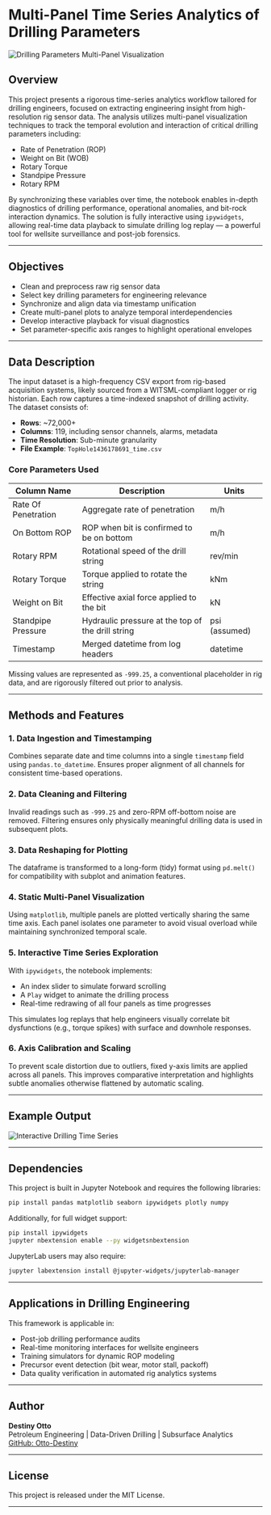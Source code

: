 

# Multi-Panel Time Series Analytics of Drilling Parameters

![Drilling Parameters Multi-Panel Visualization](images/time_series.png)

## Overview

This project presents a rigorous time-series analytics workflow tailored for drilling engineers, focused on extracting engineering insight from high-resolution rig sensor data. The analysis utilizes multi-panel visualization techniques to track the temporal evolution and interaction of critical drilling parameters including:

- Rate of Penetration (ROP)
- Weight on Bit (WOB)
- Rotary Torque
- Standpipe Pressure
- Rotary RPM

By synchronizing these variables over time, the notebook enables in-depth diagnostics of drilling performance, operational anomalies, and bit-rock interaction dynamics. The solution is fully interactive using `ipywidgets`, allowing real-time data playback to simulate drilling log replay — a powerful tool for wellsite surveillance and post-job forensics.

---

## Objectives

- Clean and preprocess raw rig sensor data
- Select key drilling parameters for engineering relevance
- Synchronize and align data via timestamp unification
- Create multi-panel plots to analyze temporal interdependencies
- Develop interactive playback for visual diagnostics
- Set parameter-specific axis ranges to highlight operational envelopes

---

## Data Description

The input dataset is a high-frequency CSV export from rig-based acquisition systems, likely sourced from a WITSML-compliant logger or rig historian. Each row captures a time-indexed snapshot of drilling activity. The dataset consists of:

- **Rows**: ~72,000+
- **Columns**: 119, including sensor channels, alarms, metadata
- **Time Resolution**: Sub-minute granularity
- **File Example**: `TopHole1436178691_time.csv`

### Core Parameters Used

| Column Name          | Description                                          | Units        |
|----------------------|------------------------------------------------------|--------------|
| Rate Of Penetration  | Aggregate rate of penetration                        | m/h          |
| On Bottom ROP        | ROP when bit is confirmed to be on bottom            | m/h          |
| Rotary RPM           | Rotational speed of the drill string                 | rev/min      |
| Rotary Torque        | Torque applied to rotate the string                  | kNm          |
| Weight on Bit        | Effective axial force applied to the bit             | kN           |
| Standpipe Pressure   | Hydraulic pressure at the top of the drill string    | psi (assumed)|
| Timestamp            | Merged datetime from log headers                     | datetime     |

Missing values are represented as `-999.25`, a conventional placeholder in rig data, and are rigorously filtered out prior to analysis.

---

## Methods and Features

### 1. **Data Ingestion and Timestamping**

Combines separate date and time columns into a single `timestamp` field using `pandas.to_datetime`. Ensures proper alignment of all channels for consistent time-based operations.

### 2. **Data Cleaning and Filtering**

Invalid readings such as `-999.25` and zero-RPM off-bottom noise are removed. Filtering ensures only physically meaningful drilling data is used in subsequent plots.

### 3. **Data Reshaping for Plotting**

The dataframe is transformed to a long-form (tidy) format using `pd.melt()` for compatibility with subplot and animation features.

### 4. **Static Multi-Panel Visualization**

Using `matplotlib`, multiple panels are plotted vertically sharing the same time axis. Each panel isolates one parameter to avoid visual overload while maintaining synchronized temporal scale.

### 5. **Interactive Time Series Exploration**

With `ipywidgets`, the notebook implements:

- An index slider to simulate forward scrolling
- A `Play` widget to animate the drilling process
- Real-time redrawing of all four panels as time progresses

This simulates log replays that help engineers visually correlate bit dysfunctions (e.g., torque spikes) with surface and downhole responses.

### 6. **Axis Calibration and Scaling**

To prevent scale distortion due to outliers, fixed y-axis limits are applied across all panels. This improves comparative interpretation and highlights subtle anomalies otherwise flattened by automatic scaling.

---

## Example Output

![Interactive Drilling Time Series](assets/interactive_example.gif)

---

## Dependencies

This project is built in Jupyter Notebook and requires the following libraries:

```bash
pip install pandas matplotlib seaborn ipywidgets plotly numpy
```

Additionally, for full widget support:

```bash
pip install ipywidgets
jupyter nbextension enable --py widgetsnbextension
```

JupyterLab users may also require:

```bash
jupyter labextension install @jupyter-widgets/jupyterlab-manager
```

---

## Applications in Drilling Engineering

This framework is applicable in:

- Post-job drilling performance audits
- Real-time monitoring interfaces for wellsite engineers
- Training simulators for dynamic ROP modeling
- Precursor event detection (bit wear, motor stall, packoff)
- Data quality verification in automated rig analytics systems

---

## Author

**Destiny Otto**  
Petroleum Engineering | Data-Driven Drilling | Subsurface Analytics  
[GitHub: Otto-Destiny](https://github.com/Otto-Destiny)

---

## License

This project is released under the MIT License.

---
